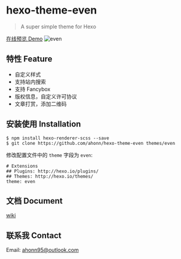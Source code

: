 # hexo-theme-even

> A super simple theme for Hexo

[在线预览 Demo](http://ahonn.github.io)
![even](http://ww2.sinaimg.cn/large/006tNc79gw1faoa9tm7gnj312v0or421.jpg)

## 特性 Feature
- 自定义样式
- 支持站内搜索
- 支持 Fancybox
- 版权信息，自定义许可协议
- 文章打赏，添加二维码

## 安装使用 Installation
```
$ npm install hexo-renderer-scss --save
$ git clone https://github.com/ahonn/hexo-theme-even themes/even
```

修改配置文件中的 `theme` 字段为 `even`:

```
# Extensions
## Plugins: http://hexo.io/plugins/
## Themes: http://hexo.io/themes/
theme: even
```

## 文档 Document
[wiki](https://github.com/ahonn/hexo-theme-even/wiki)

## 联系我 Contact
Email: [ahonn95@outlook.com](mailto:ahonn95@outlook.com)
